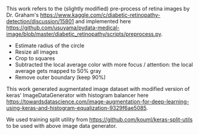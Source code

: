 This work refers to the (slightly modified) pre-process of retina images by Dr. Graham's https://www.kaggle.com/c/diabetic-retinopathy-detection/discussion/15801 and implemented here https://github.com/usuyama/pydata-medical-image/blob/master/diabetic_retinopathy/scripts/preprocess.py.
- Estimate radius of the circle
- Resize all images
- Crop to squares
- Subtracted the local average color with more focus / attention: the local average gets mapped to 50% gray
- Remove outer boundary (keep 90%)

This work generated augmentated image dataset with modified version of keras' ImageDataGenerator with histogram balancer here https://towardsdatascience.com/image-augmentation-for-deep-learning-using-keras-and-histogram-equalization-9329f6ae5085.

We used training split utility from https://github.com/kouml/keras-split-utils to be used with above image data generator.
